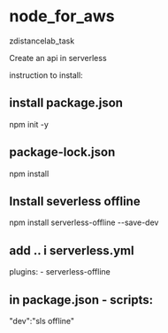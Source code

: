 # node_for_aws
zdistancelab_task

Create an api in serverless

instruction to install: 

## install package.json
npm init -y

## package-lock.json

npm install 

## Install severless offline

npm install serverless-offline --save-dev

## add .. i serverless.yml
plugins:
        - serverless-offline

## in package.json - scripts:

"dev":"sls offline"
